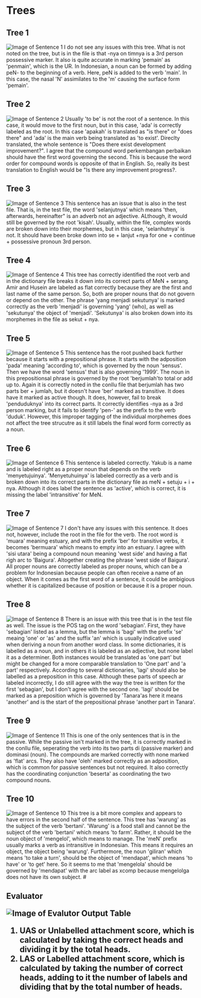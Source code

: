 # <h1> Trees 
  ## Tree 1
  ![Image of Sentence 1](https://github.com/sadiphil/Pictures/blob/main/Sentence1.JPG)
I do not see any issues with this tree. What is not noted on the tree, but is in the file is that -nya on timnya is a 3rd person possessive marker. It also is quite accurate in marking 'pemain' as 'penmain', which is the UR. In Indonesian, a noun can be formed by adding peN- to the beginning of a verb. Here, peN is added to the verb 'main'. In this case, the nasal 'N' assimilates to the 'm' causing the surface form 'pemain'.
  
  ## Tree 2
  ![Image of Sentence 2](https://github.com/sadiphil/Pictures/blob/main/Sentence2.JPG)
  Usually 'to be' is not the root of a sentence. In this case, it would move to the first noun, but in this case, 'ada' is correctly labeled as the root. In this case 'apakah' is translated as "is there" or "does there" and 'ada' is the main verb being translated as 'to exist'. Direclty translated, the whole sentence is "Does there exist development improvement?". I agree that the compound word perkembangan perbaikan should have the first word governing the second. This is because the word order for compound words is opposite of that in English. So, really its best translation to English would be "Is there any improvement progress?. 
  ## Tree 3
  ![Image of Sentence 3](https://github.com/sadiphil/Pictures/blob/main/Sentence3.JPG)
  This sentence has an issue that is also in the test file. That is, in the test file, the word 'selanjutnya' which means 'then, afterwards, hereinafter" is an adverb not an adjective. ALthough, it would still be governed by the root 'kisah'. Usually, within the file, complex words are broken down into their morphemes, but in this case, 'selanhutnya' is not. It should have been broke down into se + lanjut +nya for one + continue + possessive pronoun 3rd person.
  ## Tree 4
  ![Image of Sentence 4](https://github.com/sadiphil/Pictures/blob/main/Sentence4.JPG)
  This tree has correctly identified the root verb and in the dictionary file breaks it down into its correct parts of MeN + serang. Amir and Husein are labeled as flat correctly because they are the first and last name of the same person. So, both are proper nouns that do not govern or depend on the other. The phrase 'yang menjadi sekutunya' is marked correctly as the verb 'menjadi' is governing 'yang' (who), as well as 'sekutunya' the object of 'menjadi'. 'Sekutunya' is also broken down into its morphemes in the file as sekut + nya.
  ## Tree 5
  ![Image of Sentence 5](https://github.com/sadiphil/Pictures/blob/main/Sentence5.JPG)
  This sentence has the root pushed back further because it starts with a prepositional phrase. It starts with the adposition 'pada' meaning 'according to', which is governed by the noun 'sensus'. Then we have the word 'sensus' that is also governing '1999'. The noun in this prepositionsal phrase is governed by the root 'berjumlah'to total or add up to. Again it is correctly noted in the conllu file that berjumlah has two parts ber + jumlah, but it doesn't have 'ber' marked as transitive. It does have it marked as active though. It does, however, fail to break 'penduduknya' into its correct parts. It correctly identifies -nya as a 3rd person marking, but it fails to identify 'pen-' as the prefix to the verb 'duduk'. However, this improper tagging of the individual morphemes does not affect the tree strucutre as it still labels the final word form correctly as a noun. 
 ## Tree 6
  ![Image of Sentence 6](https://github.com/sadiphil/Pictures/blob/main/Sentence6.JPG)
 This sentence is labeled correctly. Yakub is a name and is labeled right as a proper noun that depends on the verb 'menyetujuinya'. 'Menyetuhuinya' is labeled correctly as a verb and is broken down into its correct parts in the dictionary file as meN + setuju + i + nya. Although it does label the sentence as 'active', which is correct, it is missing the label 'intransitive' for MeN.  
 ## Tree 7
  ![Image of Sentence 7](https://github.com/sadiphil/Pictures/blob/main/Sentence7.JPG)
  I don't have any issues with this sentence. It does not, however, include the root in the file for the verb. The root word is 'muara' meaning estuary, and with the prefix 'ber' for transitive verbs, it becomes 'bermuara' which means to empty into an estuary. I agree with 'sisi utara' being a compound noun meaning 'west side' and having a flat righ arc to 'Baigura'. Altogether creating the phrase 'west side of Baigura'. All proper nouns are correctly labeled as proper nouns, which can be a problem for Indonesian because people can often receive a name of an object. When it comes as the first word of a sentence, it could be ambigious whether it is capitalized because of position or because it is a proper noun.
 ## Tree 8
  ![Image of Sentence 8](https://github.com/sadiphil/Pictures/blob/main/Sentence8.JPG)
  There is an issue with this tree that is in the test file as well. The issue is the POS tag on the word 'sebagian'. First, they have 'sebagian' listed as a lemma, but the lemma is 'bagi' with the prefix 'se' meaing 'one' or 'as' and the suffix 'an' which is usually indicative used when deriving a noun from another word class. In some dictionaries, it is labelled as a noun, and in others it is labeled as an adjective, but none label it as a determiner. Both instances would be translated as 'one part' but might be changed for a more comparable translation to 'One part' and 'a part' respectively. According to several dictionaries, 'lagi' should also be labelled as a preposition in this case. Although these parts of speech ar labeled incorrectly, I do still agree with the way the tree is written for the first 'sebagian', but I don't agree with the second one. 'lagi' should be marked as a preposition which is governed by 'Tanara'as here it means 'another' and is the start of the prepositional phrase 'another part in Tanara'.
  ## Tree 9
  ![Image of Sentence 11](https://github.com/sadiphil/Pictures/blob/main/Sentence11.JPG)
This is one of the only sentences that is in the passive. While the passive isn't marked in the tree, it is correctly marked in the conllu file, seperating the verb into its two parts di (passive marker) and dominasi (noun). The compounds are marked correctly with none marked as 'flat' arcs. They also have 'oleh' marked correctly as an adposition, which is common for passive sentences but not required. It also correctly has the coordinating conjunction 'beserta' as coordinating the two compound nouns.   
  ## Tree 10
  ![Image of Sentence 10](https://github.com/sadiphil/Pictures/blob/main/Sentence10.JPG)
  This tree is a bit more complex and appears to have errors in the second half of the sentence. This tree has 'warung' as the subject of the verb 'bertani'. 'Warung' is a food stall and cannot be the subject of the verb 'bertani' which means 'to farm'. Rather, it should be the noun object of 'mengelol', which means to manage. The 'meN' prefix usually marks a verb as intransitive in Indonesian. This means it requires an object, the object being 'warung'. Furthermore, the noun 'giliran' which means 'to take a turn', should be the object of 'mendapat', which means 'to have' or 'to get' here. So it seems to me that 'mengelola' should be governed by 'mendapat' with the arc label as xcomp because mengelolga does not have its own subject. 
  #<h2> Evaluator
  
  ![Image of Evalutor Output Table](https://github.com/sadiphil/Pictures/blob/main/Evaluator.JPG)
  
  1. UAS or Unlabelled attachment score, which is calculated by taking the correct heads and dividing it by the total heads.
  1. LAS or Labelled attachment score, which is calculated by taking the number of correct heads, adding to it the number of labels and dividing that by the total number of heads. 
  
